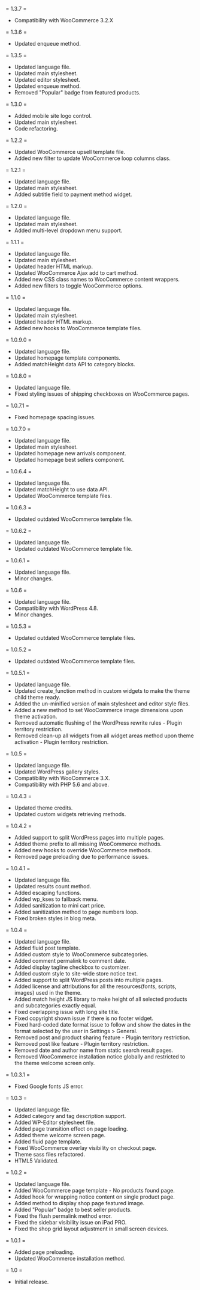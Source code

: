 = 1.3.7 =
* Compatibility with WooCommerce 3.2.X

= 1.3.6 =
* Updated enqueue method.

= 1.3.5 =
* Updated language file.
* Updated main stylesheet.
* Updated editor stylesheet.
* Updated enqueue method.
* Removed "Popular" badge from featured products.

= 1.3.0 =
* Added mobile site logo control.
* Updated main stylesheet.
* Code refactoring.

= 1.2.2 =
* Updated WooCommerce upsell template file.
* Added new filter to update WooCommerce loop columns class.

= 1.2.1 =
* Updated language file.
* Updated main stylesheet.
* Added subtitle field to payment method widget.

= 1.2.0 =
* Updated language file.
* Updated main stylesheet.
* Added multi-level dropdown menu support.

= 1.1.1 =
* Updated language file.
* Updated main stylesheet.
* Updated header HTML markup.
* Updated WooCommerce Ajax add to cart method.
* Added new CSS class names to WooCommerce content wrappers.
* Added new filters to toggle WooCommerce options.

= 1.1.0 =
* Updated language file.
* Updated main stylesheet.
* Updated header HTML markup.
* Added new hooks to WooCommerce template files.

= 1.0.9.0 =
* Updated language file.
* Updated homepage template components.
* Added matchHeight data API to category blocks.

= 1.0.8.0 =
* Updated language file.
* Fixed styling issues of shipping checkboxes on WooCommerce pages.

= 1.0.7.1 =
* Fixed homepage spacing issues.

= 1.0.7.0 =
* Updated language file.
* Updated main stylesheet.
* Updated homepage new arrivals component.
* Updated homepage best sellers component.

= 1.0.6.4 =
* Updated language file.
* Updated matchHeight to use data API.
* Updated WooCommerce template files.

= 1.0.6.3 =
* Updated outdated WooCommerce template file.

= 1.0.6.2 =
* Updated language file.
* Updated outdated WooCommerce template file.

= 1.0.6.1 =
* Updated language file.
* Minor changes.

= 1.0.6 =
* Updated language file.
* Compatibility with WordPress 4.8.
* Minor changes.

= 1.0.5.3 =
* Updated outdated WooCommerce template files.

= 1.0.5.2 =
* Updated outdated WooCommerce template files.

= 1.0.5.1 =
* Updated language file.
* Updated create_function method in custom widgets to make the theme child theme ready.
* Added the un-minified version of main stylesheet and editor style files.
* Added a new method to set WooCommerce image dimensions upon theme activation.
* Removed automatic flushing of the WordPress rewrite rules - Plugin territory restriction.
* Removed clean-up all widgets from all widget areas method upon theme activation - Plugin territory restriction.

= 1.0.5 =
* Updated language file.
* Updated WordPress gallery styles.
* Compatibility with WooCommerce 3.X.
* Compatibility with PHP 5.6 and above.

= 1.0.4.3 =
* Updated theme credits.
* Updated custom widgets retrieving methods.

= 1.0.4.2 =
* Added support to split WordPress pages into multiple pages.
* Added theme prefix to all missing WooCommerce methods.
* Added new hooks to override WooCommerce methods.
* Removed page preloading due to performance issues.

= 1.0.4.1 =
* Updated language file.
* Updated results count method.
* Added escaping functions.
* Added wp_kses to fallback menu.
* Added sanitization to mini cart price.
* Added sanitization method to page numbers loop.
* Fixed broken styles in blog meta.

= 1.0.4 =
* Updated language file.
* Added fluid post template.
* Added custom style to WooCommerce subcategories.
* Added comment permalink to comment date.
* Added display tagline checkbox to customizer.
* Added custom style to site-wide store notice text.
* Added support to split WordPress posts into multiple pages.
* Added license and attributions for all the resources(fonts, scripts, images) used in the theme.
* Added match height JS library to make height of all selected products and subcategories exactly equal.
* Fixed overlapping issue with long site title.
* Fixed copyright shown issue if there is no footer widget.
* Fixed hard-coded date format issue to follow and show the dates in the format selected by the user in Settings > General.
* Removed post and product sharing feature - Plugin territory restriction.
* Removed post like feature - Plugin territory restriction.
* Removed date and author name from static search result pages.
* Removed WooCommerce installation notice globally and restricted to the theme welcome screen only.

= 1.0.3.1 =
* Fixed Google fonts JS error.

= 1.0.3 =
* Updated language file.
* Added category and tag description support.
* Added WP-Editor stylesheet file.
* Added page transition effect on page loading.
* Added theme welcome screen page.
* Added fluid page template.
* Fixed WooCommerce overlay visibility on checkout page.
* Theme sass files refactored.
* HTML5 Validated.

= 1.0.2 =
* Updated language file.
* Added WooCommerce page template - No products found page.
* Added hook for wrapping notice content on single product page.
* Added method to display shop page featured image.
* Added "Popular" badge to best seller products.
* Fixed the flush permalink method error.
* Fixed the sidebar visibility issue on iPad PRO.
* Fixed the shop grid layout adjustment in small screen devices.

= 1.0.1 =
* Added page preloading.
* Updated WooCommerce installation method.

= 1.0 =
* Initial release.